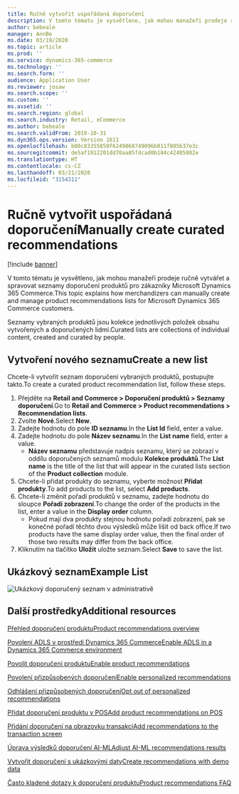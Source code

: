 ```yaml
---
title: Ručně vytvořit uspořádaná doporučení
description: V tomto tématu je vysvětleno, jak mohou manažeři prodeje ručně vytvářet a spravovat seznamy produktů pro zákazníky Microsoft Dynamics 365 Commerce.
author: bebeale
manager: AnnBe
ms.date: 03/19/2020
ms.topic: article
ms.prod: ''
ms.service: dynamics-365-commerce
ms.technology: ''
ms.search.form: ''
audience: Application User
ms.reviewer: josaw
ms.search.scope: ''
ms.custom: ''
ms.assetid: ''
ms.search.region: global
ms.search.industry: Retail, eCommerce
ms.author: bebeale
ms.search.validFrom: 2019-10-31
ms.dyn365.ops.version: Version 1611
ms.openlocfilehash: b00c83355850f6249068749096b011f805b37e3c
ms.sourcegitcommit: de5af1912201dd70aa85fdcad0b184c42405802e
ms.translationtype: HT
ms.contentlocale: cs-CZ
ms.lasthandoff: 03/21/2020
ms.locfileid: "3154311"
---
```

# <a name="manually-create-curated-recommendations"></a><span data-ttu-id="942eb-103">Ručně vytvořit uspořádaná doporučení</span><span class="sxs-lookup"><span data-stu-id="942eb-103">Manually create curated recommendations</span></span>

[!include [banner](includes/banner.md)]

<span data-ttu-id="942eb-104">V tomto tématu je vysvětleno, jak mohou manažeři prodeje ručně vytvářet a spravovat seznamy doporučení produktů pro zákazníky Microsoft Dynamics 365 Commerce.</span><span class="sxs-lookup"><span data-stu-id="942eb-104">This topic explains how merchandizers can manually create and manage product recommendations lists for Microsoft Dynamics 365 Commerce customers.</span></span>

<span data-ttu-id="942eb-105">Seznamy vybraných produktů jsou kolekce jednotlivých položek obsahu vytvořených a doporučených lidmi.</span><span class="sxs-lookup"><span data-stu-id="942eb-105">Curated lists are collections of individual content, created and curated by people.</span></span>  

## <a name="create-a-new-list"></a><span data-ttu-id="942eb-106">Vytvoření nového seznamu</span><span class="sxs-lookup"><span data-stu-id="942eb-106">Create a new list</span></span>

<span data-ttu-id="942eb-107">Chcete-li vytvořit seznam doporučení vybraných produktů, postupujte takto.</span><span class="sxs-lookup"><span data-stu-id="942eb-107">To create a curated product recommendation list, follow these steps.</span></span>

1. <span data-ttu-id="942eb-108">Přejděte na **Retail and Commerce &gt; Doporučení produktů &gt; Seznamy doporučení**.</span><span class="sxs-lookup"><span data-stu-id="942eb-108">Go to **Retail and Commerce &gt; Product recommendations &gt; Recommendation lists**.</span></span>
1. <span data-ttu-id="942eb-109">Zvolte **Nové**.</span><span class="sxs-lookup"><span data-stu-id="942eb-109">Select **New**.</span></span>
1. <span data-ttu-id="942eb-110">Zadejte hodnotu do pole **ID seznamu**.</span><span class="sxs-lookup"><span data-stu-id="942eb-110">In the **List Id** field, enter a value.</span></span>
1. <span data-ttu-id="942eb-111">Zadejte hodnotu do pole **Název seznamu**.</span><span class="sxs-lookup"><span data-stu-id="942eb-111">In the **List name** field, enter a value.</span></span>
    - <span data-ttu-id="942eb-112">**Název seznamu** představuje nadpis seznamu, který se zobrazí v oddílu doporučených seznamů modulu **Kolekce produktů**.</span><span class="sxs-lookup"><span data-stu-id="942eb-112">The **List name** is the title of the list that will appear in the curated lists section of the **Product collection** module.</span></span>
1. <span data-ttu-id="942eb-113">Chcete-li přidat produkty do seznamu, vyberte možnost **Přidat produkty**.</span><span class="sxs-lookup"><span data-stu-id="942eb-113">To add products to the list, select **Add products**.</span></span>
1. <span data-ttu-id="942eb-114">Chcete-li změnit pořadí produktů v seznamu, zadejte hodnotu do sloupce **Pořadí zobrazení**.</span><span class="sxs-lookup"><span data-stu-id="942eb-114">To change the order of the products in the list, enter a value in the **Display order** column.</span></span>
    - <span data-ttu-id="942eb-115">Pokud mají dva produkty stejnou hodnotu pořadí zobrazení, pak se konečné pořadí těchto dvou výsledků může lišit od back office.</span><span class="sxs-lookup"><span data-stu-id="942eb-115">If two products have the same display order value, then the final order of those two results may differ from the back office.</span></span>
1. <span data-ttu-id="942eb-116">Kliknutím na tlačítko **Uložit** uložte seznam.</span><span class="sxs-lookup"><span data-stu-id="942eb-116">Select **Save** to save the list.</span></span>

## <a name="example-list"></a><span data-ttu-id="942eb-117">Ukázkový seznam</span><span class="sxs-lookup"><span data-stu-id="942eb-117">Example List</span></span>

![Ukázkový doporučený seznam v administrativě](./media/examplecuratedrecolist.png)

## <a name="additional-resources"></a><span data-ttu-id="942eb-119">Další prostředky</span><span class="sxs-lookup"><span data-stu-id="942eb-119">Additional resources</span></span>

[<span data-ttu-id="942eb-120">Přehled doporučení produktu</span><span class="sxs-lookup"><span data-stu-id="942eb-120">Product recommendations overview</span></span>](product-recommendations.md)

[<span data-ttu-id="942eb-121">Povolení ADLS v prostředí Dynamics 365 Commerce</span><span class="sxs-lookup"><span data-stu-id="942eb-121">Enable ADLS in a Dynamics 365 Commerce environment</span></span>](enable-adls-environment.md)

[<span data-ttu-id="942eb-122">Povolit doporučení produktu</span><span class="sxs-lookup"><span data-stu-id="942eb-122">Enable product recommendations</span></span>](enable-product-recommendations.md)

[<span data-ttu-id="942eb-123">Povolení přizpůsobených doporučení</span><span class="sxs-lookup"><span data-stu-id="942eb-123">Enable personalized recommendations</span></span>](personalized-recommendations.md)

[<span data-ttu-id="942eb-124">Odhlášení přizpůsobených doporučení</span><span class="sxs-lookup"><span data-stu-id="942eb-124">Opt out of personalized recommendations</span></span>](personalization-gdpr.md)

[<span data-ttu-id="942eb-125">Přidat doporučení produktu v POS</span><span class="sxs-lookup"><span data-stu-id="942eb-125">Add product recommendations on POS</span></span>](product.md)

[<span data-ttu-id="942eb-126">Přidání doporučení na obrazovku transakcí</span><span class="sxs-lookup"><span data-stu-id="942eb-126">Add recommendations to the transaction screen</span></span>](add-recommendations-control-pos-screen.md)

[<span data-ttu-id="942eb-127">Úprava výsledků doporučení AI-ML</span><span class="sxs-lookup"><span data-stu-id="942eb-127">Adjust AI-ML recommendations results</span></span>](modify-product-recommendation-results.md)

[<span data-ttu-id="942eb-128">Vytvořit doporučení s ukázkovými daty</span><span class="sxs-lookup"><span data-stu-id="942eb-128">Create recommendations with demo data</span></span>](product-recommendations-demo-data.md)

[<span data-ttu-id="942eb-129">Často kladené dotazy k doporučení produktu</span><span class="sxs-lookup"><span data-stu-id="942eb-129">Product recommendations FAQ</span></span>](faq-recommendations.md)
